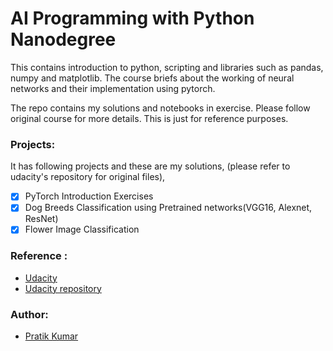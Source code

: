 #  AI Programming with Python Nanodegree

This contains introduction to python, scripting and libraries such as pandas, numpy and matplotlib. The course briefs about the working of neural networks and their implementation using pytorch. 

The repo contains my solutions and notebooks in exercise. Please follow original course for more details. This is just for reference purposes.

### Projects:
It has following projects and these are my solutions, (please refer to udacity's repository for original files),

- [x] PyTorch Introduction Exercises
- [x] Dog Breeds Classification using Pretrained networks(VGG16, Alexnet, ResNet) 
- [x] Flower Image Classification

### Reference :
- [Udacity](https://www.udacity.com/courses/ai-programming-python-nanodegree--nd089)
- [Udacity repository](https://github.com/udacity)

### Author: 
- [Pratik Kumar](https://pr2tik1.github.io)
